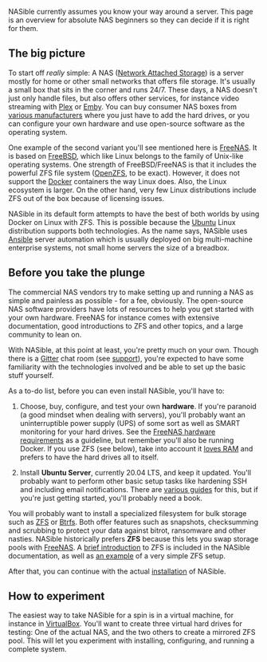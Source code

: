 NASible currently assumes you know your way around a server. This page is an
overview for absolute NAS beginners so they can decide if it is right for them.

## The big picture

To start off _really_ simple: A NAS ([Network Attached
Storage](https://en.wikipedia.org/wiki/Network-attached_storage)) is a server
mostly for home or other small networks that offers file storage. It's usually a
small box that sits in the corner and runs 24/7. These days, a NAS doesn't just
only handle files, but also offers other services, for instance video streaming
with [Plex](https://www.plex.tv/) or [Emby](https://emby.media/index.html). You
can buy consumer NAS boxes from [various
manufacturers](https://en.wikipedia.org/wiki/List_of_NAS_manufacturers) where
you just have to add the hard drives, or you can configure your own hardware and
use open-source software as the operating system.

One example of the second variant you'll see mentioned here is
[FreeNAS](https://freenas.org/). It is based on
[FreeBSD](https://www.freebsd.org/), which like Linux belongs to the family of
Unix-like operating systems. One strength of FreeBSD/FreeNAS is that it
includes the powerful ZFS file system
([OpenZFS](http://www.open-zfs.org/wiki/Main_Page), to be exact).  However, it
does not support the [Docker](https://www.docker.com/) containers the way Linux
does. Also, the Linux ecosystem is larger. On the other hand, very few Linux
distributions include ZFS out of the box because of licensing issues.

NASible in its default form attempts to have the best of both worlds by
using Docker on Linux with ZFS. This is possible because the
[Ubuntu](https://www.ubuntu.com/server) Linux distribution supports both
technologies. As the name says, NASible uses
[Ansible](https://www.ansible.com/) server automation which is usually deployed
on big multi-machine enterprise systems, not small home servers the size of a
breadbox.

## Before you take the plunge

The commercial NAS vendors try to make setting up and running a NAS as simple
and painless as possible - for a fee, obviously. The open-source NAS software
providers have lots of resources to help you get started with your own hardware.
FreeNAS for instance comes with extensive documentation, good introductions to
ZFS and other topics, and a large community to lean on.

With NASible, at this point at least, you're pretty much on your own. Though
there is a [Gitter](https://gitter.im/NASible/Chat) chat room (see
[support](support.md)), you're expected to have some familiarity with the
technologies involved and be able to set up the basic stuff yourself.

As a to-do list, before you can even install NASible, you'll have to:

1. Choose, buy, configure, and test your own **hardware**. If you're paranoid (a
   good mindset when dealing with servers), you'll probably want an
   uninterruptible power supply (UPS) of some sort as well as SMART monitoring
   for your hard drives. See the [FreeNAS hardware
   requirements](https://freenas.org/hardware-requirements/) as a guideline, but
   remember you'll also be running Docker. If you use ZFS (see below), take into
   account it [loves RAM](zfs/zfs_overview.md) and prefers to have the hard
   drives all to itself.

1. Install **Ubuntu Server**, currently 20.04 LTS, and keep it updated. You'll
   probably want to perform other basic setup tasks like hardening SSH and
   including email notifications. There are [various
   guides](https://devanswers.co/ubuntu-20-04-initial-server-setup/) for this,
   but if you're just getting started, you'll probably need a book.

You will probably want to install a specialized filesystem for bulk storage such
as [ZFS](http://www.open-zfs.org/wiki/Main_Page) or
[Btrfs](https://btrfs.wiki.kernel.org/index.php/Main_Page). Both offer features
such as snapshots, checksumming and scrubbing to protect your data against
bitrot, ransomware and other nasties. NASible historically prefers **ZFS**
because this lets you swap storage pools with
[FreeNAS](https://freenas.org/zfs/). A [brief introduction](zfs/zfs_overview.md)
to ZFS is included in the NASible documentation, as well as [an
example](zfs/zfs_configuration.md) of a very simple ZFS setup.

After that, you can continue with the actual [installation](installation.md) of
NASible.

## How to experiment

The easiest way to take NASible for a spin is in a virtual machine, for
instance in [VirtualBox](https://www.virtualbox.org/). You'll want to create
three virtual hard drives for testing: One of the actual NAS, and the two others
to create a mirrored ZFS pool. This will let you experiment with installing,
configuring, and running a complete system.

